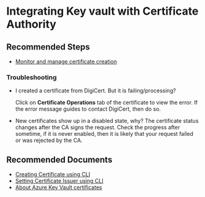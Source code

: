 <properties
	pageTitle="Integrating Key vault with Certificate Authority"
	description="Integrating Key vault with Certificate Authority"
	service="Microsoft.Keyvault"
	resource="vaults"
	authors="sebansal"
	ms.author="sebansal"
	displayOrder="19"
	selfHelpType="generic"
	supportTopicIds="32742806"
	resourceTags="optional"
	productPesIds="15657"
	cloudEnvironments="blackForest, fairfax, public, MoonCake, usnat, ussec"
	articleId="keyvault-integratingwithCA"
	ownershipId="AzureKeyVault_KeyVault"
/>

# Integrating Key vault with Certificate Authority
## **Recommended Steps**

* [Monitor and manage certificate creation](https://docs.microsoft.com/azure/key-vault/certificates/create-certificate-scenarios)


### **Troubleshooting**

* I created a certificate from DigiCert. But it is failing/processing?
	
	Click on **Certificate Operations** tab of the certificate to view the error. If the error message guides to contact DigiCert, then do so.

* New certificates show up in a disabled state, why?
	The certificate status changes after the CA signs the request. Check the progress after sometime, if it is never enabled, then it is likely that your request failed or was rejected by the CA.

## **Recommended Documents**

* [Creating Certificate using CLI](https://docs.microsoft.com/rest/api/keyvault/createcertificate/createcertificate)
* [Setting Certificate Issuer using CLI](https://docs.microsoft.com/rest/api/keyvault/setcertificateissuer/setcertificateissuer)
* [About Azure Key Vault certificates](https://docs.microsoft.com/azure/key-vault/certificates/about-certificates)
